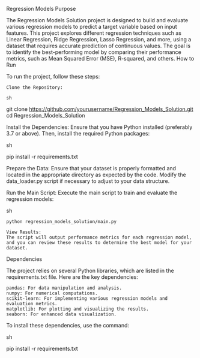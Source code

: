 Regression Models
Purpose

The Regression Models Solution project is designed to build and evaluate various regression models to predict a target variable based on input features. This project explores different regression techniques such as Linear Regression, Ridge Regression, Lasso Regression, and more, using a dataset that requires accurate prediction of continuous values. The goal is to identify the best-performing model by comparing their performance metrics, such as Mean Squared Error (MSE), R-squared, and others.
How to Run

To run the project, follow these steps:

    Clone the Repository:

    sh

git clone https://github.com/yourusername/Regression_Models_Solution.git
cd Regression_Models_Solution

Install the Dependencies:
Ensure that you have Python installed (preferably 3.7 or above). Then, install the required Python packages:

sh

pip install -r requirements.txt

Prepare the Data:
Ensure that your dataset is properly formatted and located in the appropriate directory as expected by the code. Modify the data_loader.py script if necessary to adjust to your data structure.

Run the Main Script:
Execute the main script to train and evaluate the regression models:

sh

    python regression_models_solution/main.py

    View Results:
    The script will output performance metrics for each regression model, and you can review these results to determine the best model for your dataset.

Dependencies

The project relies on several Python libraries, which are listed in the requirements.txt file. Here are the key dependencies:

    pandas: For data manipulation and analysis.
    numpy: For numerical computations.
    scikit-learn: For implementing various regression models and evaluation metrics.
    matplotlib: For plotting and visualizing the results.
    seaborn: For enhanced data visualization.

To install these dependencies, use the command:

sh

pip install -r requirements.txt

